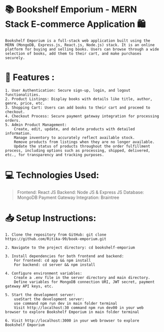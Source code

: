 # 📚 Bookshelf Emporium - MERN Stack E-commerce Application  🛍️
    Bookshelf Emporium is a full-stack web application built using the MERN (MongoDB, Express.js, React.js, Node.js) stack. It is an online platform for buying and selling books. Users can browse through a wide selection of books, add them to their cart, and make purchases securely.


# 🌟 Features :
    1. User Authentication: Secure sign-up, login, and logout functionalities.
    2. Product Listings: Display books with details like title, author, genre, price, etc.
    3. Shopping Cart: Users can add books to their cart and proceed to checkout.
    4. Checkout Process: Secure payment gateway integration for processing orders.
    5. Admin Product Management:
        Create, edit, update, and delete products with detailed information.
        Manage inventory to accurately reflect available stock.
        Remove products from listings when they are no longer available.
        Update the status of products throughout the order fulfillment process, including options such as processing, shipped, delivered, etc., for transparency and tracking purposes.


# 💻 Technologies Used:
>   Frontend: React JS
>   Backend: Node JS & Express JS
>   Database: MongoDB
>   Payment Gateway Integration: Braintree
       


# 📥 Setup Instructions:
    1. Clone the repository from GitHub: git clone https://github.com/Ritika-99/book-emporium.git

    2. Navigate to the project directory: cd bookshelf-emporium

    3. Install dependencies for both frontend and backend:
        For frontend: cd app && npm install
        For backend: cd server && npm install

    4. Configure environment variables:
        Create a .env file in the server directory and main directory.
        Define variables for MongoDB connection URI, JWT secret, payment gateway API keys, etc.

    5. Start the development server:
        useStart the development server:
        use command npm run dev in main folder terminal
        Visit http://localhost:30 command npm run dev00 in your web browser to explore Bookshelf Emporium in main folder terminal

    6. Visit http://localhost:3000 in your web browser to explore Bookshelf Emporium
